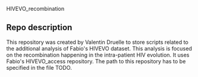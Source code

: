 HIVEVO_recombination

## Repo description

This repository was created by Valentin Druelle to store scripts related to the additional analysis of Fabio's HIVEVO dataset. This analysis is focused on the recombination happening in the intra-patient HIV evolution. 
It uses Fabio's HIVEVO_access repository. The path to this repository has to be specified in the file TODO.
